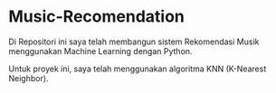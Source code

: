 # Music-Recomendation

Di Repositori ini saya telah membangun sistem Rekomendasi Musik menggunakan Machine Learning dengan Python.

Untuk proyek ini, saya telah menggunakan algoritma KNN (K-Nearest Neighbor).
